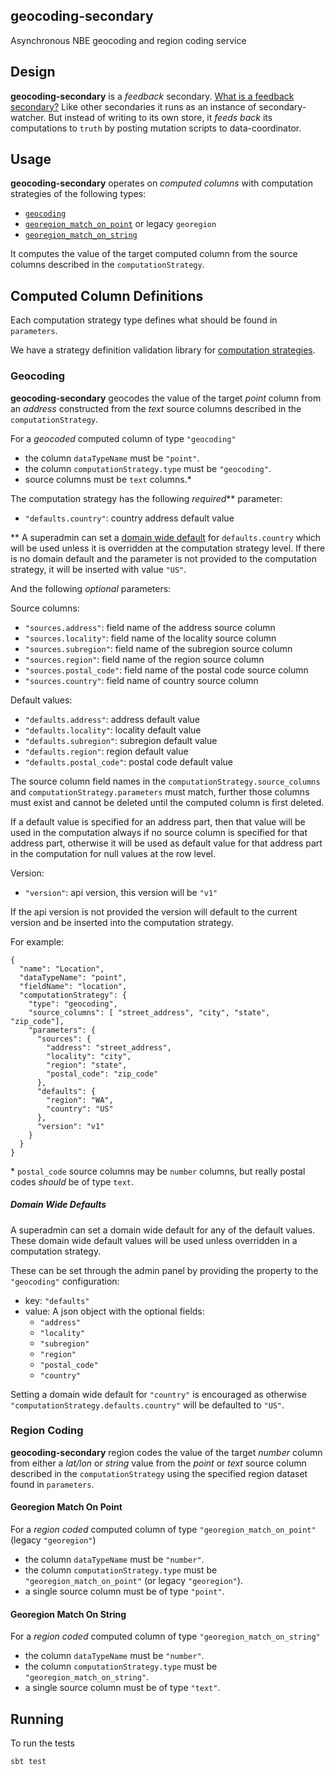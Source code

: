 ## geocoding-secondary
Asynchronous NBE geocoding and region coding service

## Design
**geocoding-secondary** is a _feedback_ secondary. [What is a feedback secondary?](https://docs.google.com/document/d/1feNpBc8mbEi5CF7sDmvASkMyISJhLofbPuFM4jaNL14/edit) Like other secondaries it runs as an instance of secondary-watcher. But instead of writing to its own store, it _feeds back_ its computations to `truth` by posting mutation scripts to data-coordinator.

## Usage
**geocoding-secondary** operates on _computed columns_ with computation strategies of the following types:
* [`geocoding`](README.md#geocoding)
* [`georegion_match_on_point`](README.md#georegion-match-on-point) or legacy `georegion`
* [`georegion_match_on_string`](README.md#georegion-match-on-string)

It computes the value of the target computed column from the source columns described in the `computationStrategy`.

## Computed Column Definitions
Each computation strategy type defines what should be found in `parameters`.

We have a strategy definition validation library for [computation strategies](https://github.com/socrata-platform/computation-strategies).
### Geocoding
**geocoding-secondary** geocodes the value of the target _point_ column from an _address_ constructed from the _text_ source columns described in the `computationStrategy`.

For a _geocoded_ computed column of type `"geocoding"`
* the column `dataTypeName` must be `"point"`.
* the column `computationStrategy.type` must be `"geocoding"`.
* source columns must be `text` columns.\*

The computation strategy has the following _required_\*\* parameter:
* `"defaults.country"`: country address default value

\*\* A superadmin can set a [domain wide default](https://github.com/socrata-platform/geocoding-secondary/blob/aerust/EN-4817/README.md#domain-wide-defaults) for `defaults.country` which will be used unless it is overridden at the computation strategy level. If there is no domain default and the parameter is not provided to the computation strategy, it will be inserted with value `"US"`.

And the following _optional_ parameters:

Source columns:
* `"sources.address"`: field name of the address source column
* `"sources.locality"`: field name of the locality source column
* `"sources.subregion"`: field name of the subregion source column
* `"sources.region"`: field name of the region source column
* `"sources.postal_code"`: field name of the postal code source column
* `"sources.country"`: field name of country source column

Default values:
* `"defaults.address"`: address default value
* `"defaults.locality"`: locality default value
* `"defaults.subregion"`: subregion default value
* `"defaults.region"`: region default value
* `"defaults.postal_code"`: postal code default value

The source column field names in the `computationStrategy.source_columns` and `computationStrategy.parameters` must match, further those columns must exist and cannot be deleted until the computed column is first deleted.

If a default value is specified for an address part, then that value will be used in the computation always if no source column is specified for that address part, otherwise it will be used as default value for that address part in the computation for null values at the row level.

Version:
* `"version"`: api version, this version will be `"v1"`

If the api version is not provided the version will default to the current version and be inserted into the computation strategy.

For example:
```
{
  "name": "Location",
  "dataTypeName": "point",
  "fieldName": "location",
  "computationStrategy": {
    "type": "geocoding",
    "source_columns": [ "street_address", "city", "state", "zip_code"],
    "parameters": {
      "sources": {
        "address": "street_address",
        "locality": "city",
        "region": "state",
        "postal_code": "zip_code"
      },
      "defaults": {
        "region": "WA",
        "country": "US"
      },
      "version": "v1"
    }
  }
}
```

\* `postal_code` source columns may be `number` columns, but really postal codes _should_ be of type `text`.

##### Domain Wide Defaults
A superadmin can set a domain wide default for any of the default values. These domain wide default values will be used unless overridden in a computation strategy.

These can be set through the admin panel by providing the property to the `"geocoding"` configuration:

* key: `"defaults"`  
* value:
  A json object with the optional fields:
  - `"address"`
  - `"locality"`
  - `"subregion"`
  - `"region"`
  - `"postal_code"`
  - `"country"`

Setting a domain wide default for `"country"` is encouraged as otherwise `"computationStrategy.defaults.country"` will be defaulted to `"US"`.

### Region Coding
**geocoding-secondary** region codes the value of the target _number_ column from either a _lat/lon_ or _string_ value from the _point_ or _text_ source column described in the `computationStrategy` using the specified region dataset found in `parameters`.

#### Georegion Match On Point
For a _region coded_ computed column of type `"georegion_match_on_point"` (legacy `"georegion"`)
* the column `dataTypeName` must be `"number"`.
* the column `computationStrategy.type` must be `"georegion_match_on_point"` (or legacy `"georegion"`).
* a single source column must be of type `"point"`.

#### Georegion Match On String
For a _region coded_ computed column of type `"georegion_match_on_string"`
* the column `dataTypeName` must be `"number"`.
* the column `computationStrategy.type` must be `"georegion_match_on_string"`.
* a single source column must be of type `"text"`.

## Running
To run the tests
```
sbt test
```
